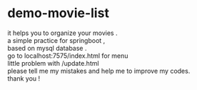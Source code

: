 # demo-movie-list
it helps you to organize your movies .  <br>
a simple practice for springboot ,<br>based on mysql database .<br>
go to localhost:7575/index.html for menu <br>
little problem with /update.html<br>
please tell me my mistakes and help me to improve my codes. <br>
thank you !
